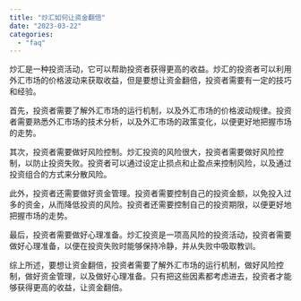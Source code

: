 ```yaml
---
title: "炒汇如何让资金翻倍"
date: "2023-03-22"
categories: 
  - "faq"
---
```


炒汇是一种投资活动，它可以帮助投资者获得更高的收益。炒汇的投资者可以利用外汇市场的价格波动来获取收益，但是要想让资金翻倍，投资者需要有一定的技巧和经验。

首先，投资者需要了解外汇市场的运行机制，以及外汇市场的价格波动规律。投资者需要熟悉外汇市场的技术分析，以及外汇市场的政策变化，以便更好地把握市场的走势。

其次，投资者需要做好风险控制。炒汇投资的风险很大，投资者需要做好风险控制，以防止投资失败。投资者可以通过设定止损点和止盈点来控制风险，以及通过投资组合的方式来分散风险。

此外，投资者还需要做好资金管理。投资者需要控制自己的投资金额，以免投入过多的资金，从而降低投资的风险。投资者还需要控制自己的投资期限，以便更好地把握市场的走势。

最后，投资者需要做好心理准备。炒汇投资是一项高风险的投资活动，投资者需要做好心理准备，以便在投资失败时能够保持冷静，并从失败中吸取教训。

综上所述，要想让资金翻倍，投资者需要了解外汇市场的运行机制，做好风险控制，做好资金管理，以及做好心理准备。只有把这些因素都考虑进去，投资者才能够获得更高的收益，让资金翻倍。
